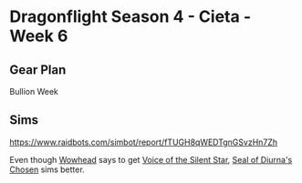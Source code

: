 # Dragonflight Season 4 - Cieta - Week 6

## Gear Plan

Bullion Week

## Sims

https://www.raidbots.com/simbot/report/fTUGH8qWEDTgnGSvzHn7Zh

Even though [Wowhead](https://www.wowhead.com/guide/classes/warlock/demonology/bis-gear#bullions) says to get [Voice of the Silent Star](https://www.wowhead.com/item=204465/voice-of-the-silent-star?bonus=7981:10358:5871), [Seal of Diurna's Chosen](https://www.wowhead.com/item=195480/seal-of-diurnas-chosen?bonus=7981:10358:5871) sims better.
